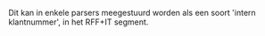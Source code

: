 Dit kan in enkele parsers meegestuurd worden als een soort 'intern klantnummer', in het RFF+IT segment.